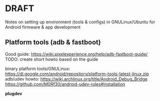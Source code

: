 # DRAFT

Notes on setting up environment (tools & configs) in GNULinux/Ubuntu for Android firmware & app development


## Platform tools (adb & fastboot)

Good guide: https://wiki.pixelexperience.org/help/adb-fastboot-guide/
TODO: create short howto based on the guide

binary platform tools/GNULinux: https://dl.google.com/android/repository/platform-tools-latest-linux.zip
adb/udev howto: https://wiki.archlinux.org/title/Android_Debug_Bridge
https://github.com/M0Rf30/android-udev-rules#installation

**plugdev**


